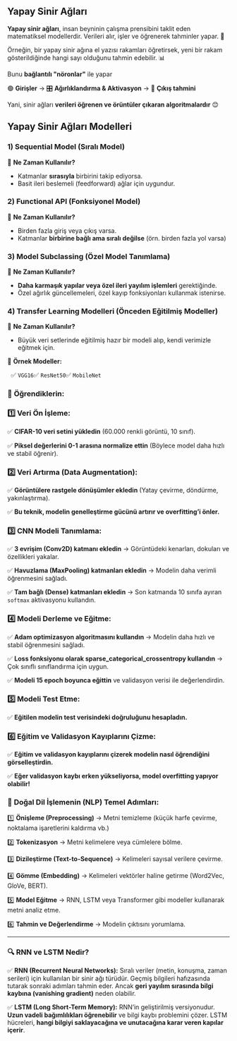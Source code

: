 ## Yapay Sinir Ağları

**Yapay sinir ağları**, insan beyninin çalışma prensibini taklit eden matematiksel modellerdir. Verileri alır, işler ve öğrenerek tahminler yapar. 🚀

Örneğin, bir yapay sinir ağına el yazısı rakamları öğretirsek, yeni bir rakam gösterildiğinde hangi sayı olduğunu tahmin edebilir. 📊

Bunu **bağlantılı "nöronlar"** ile yapar

🟢 **Girişler** → 🎛 **Ağırlıklandırma & Aktivasyon** → 🔵 **Çıkış tahmini**

Yani, sinir ağları **verileri öğrenen ve örüntüler çıkaran algoritmalardır** 😊

## Yapay Sinir  Ağları Modelleri

### **1) Sequential Model (Sıralı Model)**

📌 **Ne Zaman Kullanılır?**

- Katmanlar **sırasıyla** birbirini takip ediyorsa.
- Basit ileri beslemeli (feedforward) ağlar için uygundur.

### **2) Functional API (Fonksiyonel Model)**

📌 **Ne Zaman Kullanılır?**

- Birden fazla giriş veya çıkış varsa.
- Katmanlar **birbirine bağlı ama sıralı değilse** (örn. birden fazla yol varsa)

### **3) Model Subclassing (Özel Model Tanımlama)**

📌 **Ne Zaman Kullanılır?**

- **Daha karmaşık yapılar veya özel ileri yayılım işlemleri** gerektiğinde.
- Özel ağırlık güncellemeleri, özel kayıp fonksiyonları kullanmak istenirse.

### **4) Transfer Learning Modelleri (Önceden Eğitilmiş Modeller)**

📌 **Ne Zaman Kullanılır?**

- Büyük veri setlerinde eğitilmiş hazır bir modeli alıp, kendi verimizle eğitmek için.

📌 **Örnek Modeller:**

     ✅ `VGG16`✅ `ResNet50`✅ `MobileNet`


### 📌 **Öğrendiklerin:**

### 1️⃣ **Veri Ön İşleme:**

✅ **CIFAR-10 veri setini yükledin** (60.000 renkli görüntü, 10 sınıf).

✅ **Piksel değerlerini 0-1 arasına normalize ettin** (Böylece model daha hızlı ve stabil öğrenir).

### 2️⃣ **Veri Artırma (Data Augmentation):**

✅ **Görüntülere rastgele dönüşümler ekledin** (Yatay çevirme, döndürme, yakınlaştırma).

✅ **Bu teknik, modelin genelleştirme gücünü artırır ve overfitting’i önler.**

### 3️⃣ **CNN Modeli Tanımlama:**

✅ **3 evrişim (Conv2D) katmanı ekledin** → Görüntüdeki kenarları, dokuları ve özellikleri yakalar.

✅ **Havuzlama (MaxPooling) katmanları ekledin** → Modelin daha verimli öğrenmesini sağladı.

✅ **Tam bağlı (Dense) katmanları ekledin** → Son katmanda 10 sınıfa ayıran `softmax` aktivasyonu kullandın.

### 4️⃣ **Modeli Derleme ve Eğitme:**

✅ **Adam optimizasyon algoritmasını kullandın** → Modelin daha hızlı ve stabil öğrenmesini sağladı.

✅ **Loss fonksiyonu olarak sparse_categorical_crossentropy kullandın** → Çok sınıflı sınıflandırma için uygun.

✅ **Modeli 15 epoch boyunca eğittin** ve validasyon verisi ile değerlendirdin.

### 5️⃣ **Modeli Test Etme:**

✅ **Eğitilen modelin test verisindeki doğruluğunu hesapladın.**

### 6️⃣ **Eğitim ve Validasyon Kayıplarını Çizme:**

✅ **Eğitim ve validasyon kayıplarını çizerek modelin nasıl öğrendiğini görselleştirdin.**

✅ **Eğer validasyon kaybı erken yükseliyorsa, model overfitting yapıyor olabilir!**
### 📌 **Doğal Dil İşlemenin (NLP) Temel Adımları:**

1️⃣ **Önişleme (Preprocessing)** → Metni temizleme (küçük harfe çevirme, noktalama işaretlerini kaldırma vb.)

2️⃣ **Tokenizasyon** → Metni kelimelere veya cümlelere bölme.

3️⃣ **Dizileştirme (Text-to-Sequence)** → Kelimeleri sayısal verilere çevirme.

4️⃣ **Gömme (Embedding)** → Kelimeleri vektörler haline getirme (Word2Vec, GloVe, BERT).

5️⃣ **Model Eğitme** → RNN, LSTM veya Transformer gibi modeller kullanarak metni analiz etme.

6️⃣ **Tahmin ve Değerlendirme** → Modelin çıktısını yorumlama.

---

### 🔍 **RNN ve LSTM Nedir?**

✅ **RNN (Recurrent Neural Networks):** Sıralı veriler (metin, konuşma, zaman serileri) için kullanılan bir sinir ağı türüdür. Geçmiş bilgileri hafızasında tutarak sonraki adımları tahmin eder. Ancak **geri yayılım sırasında bilgi kaybına (vanishing gradient)** neden olabilir.

✅ **LSTM (Long Short-Term Memory):** RNN’in geliştirilmiş versiyonudur. **Uzun vadeli bağımlılıkları öğrenebilir** ve bilgi kaybı problemini çözer. LSTM hücreleri, **hangi bilgiyi saklayacağına ve unutacağına karar veren kapılar içerir**.
